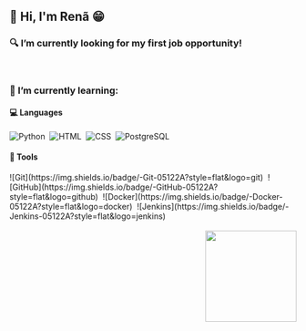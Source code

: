 <h2> 👋 Hi, I'm Renã 😁 </h2>

<h3> 🔍 I’m currently looking for my first job opportunity! </h3>

<br>

<div>
 
<h3> 🌱 I’m currently learning: </h3>
  
<div style="display: inline_block">
<h4> 💻 Languages </h4>

![Python](https://img.shields.io/badge/-Python-05122A?style=flat&logo=python)&nbsp;
![HTML](https://img.shields.io/badge/-HTML-05122A?style=flat&logo=HTML5)&nbsp;
![CSS](https://img.shields.io/badge/-CSS-05122A?style=flat&logo=CSS3&logoColor=1572B6)&nbsp;
![PostgreSQL](https://img.shields.io/badge/-PostgreSQL-05122A?style=flat&logo=postgresql)&nbsp;

<h4> 🔧 Tools </h4>
![Git](https://img.shields.io/badge/-Git-05122A?style=flat&logo=git)&nbsp;
![GitHub](https://img.shields.io/badge/-GitHub-05122A?style=flat&logo=github)&nbsp;
![Docker](https://img.shields.io/badge/-Docker-05122A?style=flat&logo=docker)&nbsp;
![Jenkins](https://img.shields.io/badge/-Jenkins-05122A?style=flat&logo=jenkins)&nbsp;
<div/>
  
<br>
  
<div align="right" style="display: inline_block">
  <a href="https://github.com/renabiaobock">
  <img height="160rem" src="https://github-readme-stats.vercel.app/api/top-langs/?username=renabiaobock&layout=compact&langs_count=7&theme=dark"/>
</div>
  
</div>

